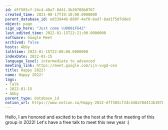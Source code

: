```yaml
---
id: dff585cf-24c4-48a7-8d41-3b30708b0767
created_time: 2021-08-17T19:10:00.0000000
parent_database_id: e9339446-880f-4ef0-8ad7-8ad1f507dded
object: page
sign_up_here: "Just come \U0001F642"
last_edited_time: 2022-01-15T22:21:00.0000000
software: Google Meet
archived: false
hosts: Abby
talktime: 2022-01-15T22:00:00.0000000
indexDate: 2022-01-15
language_level: intermediate to advanced
meeting_link: https://meet.google.com/ijn-vugd-osn
title: Happy 2022!
name: Happy 2022!
tags:
- Talk
- 2022-01-15
- Abby
parent_type: database_id
notion_url: https://www.notion.so/Happy-2022-dff585cf24c448a78d413b30708b0767
---
```


Hello, I am honored and excited to be the host at the first meeting of this group in 2022! Let's have a free talk to meet this new year :)





